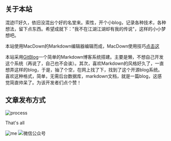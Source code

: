 <!--
author: os4uinfo
head: https://os4u.info/blog/img/sun.png
date: 2017-04-31
title: 欢迎访问我的小站
tags: Welcome
images: https://os4u.info/blog/img/sun.png
category: Welcome
status: publish
summary: 这是我的博客网站，记录个人的工作学习思想。在IT行业混久了，忙忙碌碌，一无所成。也许，偶尔需要停下驻足，思考，沉淀。
-->

## 关于本站 ##
混迹IT好久，依旧没混出个好的名堂来。索性，开个小blog，记录各种技术，各种想法，留下点东西。希望成就下："我不在江湖江湖却有我的传说"，这样的小小梦想吧。

本站使用MacDown的Markdown编辑器编辑而成，MacDown使用技巧[点击这](https://www.os4u.info/blog/MacDown-help.html)

本站采用[GitBlog](https://github.com/jockchou/gitblog)一个简单的Markdown博客系统搭建。主要是懒，不想自己开发这个系统（再说了，自己也不会诶）。其次，喜欢Markdown的风格好久了，一直想弄这样的blog，于是，抽了个空，在网上找了下，找到了这个开源blog系统。喜欢这种格式，简单，无需后台数据库，markdown文档，就是一篇blog，这感觉简直帅呆了。为该开发者们点个赞！

## 文章发布方式 ## 
![process](https://www.os4u.info/blog/img/process.png)


That's all

![me](https://www.os4u.info/blog/img/me.gif) ![微信公众号](https://www.os4u.info/wx.jpg)  
